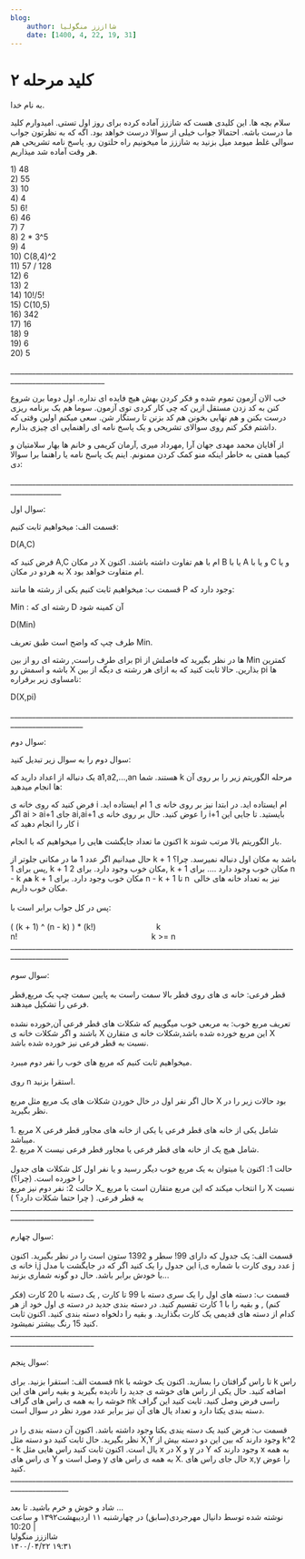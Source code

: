 ```yaml
---
blog:
    author: شااززز منگولیا
    date: [1400, 4, 22, 19, 31]
---
```

# کلید مرحله ۲

<div class="cnt">
<div>به نام خدا.</div>
<p></p>
<p>سلام بچه ها. این کلیدی هست که شاززز آماده کرده برای روز اول تستی. امیدوارم کلید ما درست باشه. احتمالا جواب خیلی از سوالا درست خواهد بود. اگه که به نظرتون جواب سوالی غلط میومد میل بزنید به شاززز ما میخونیم راه حلتون رو. پاسخ نامه تشریحی هم هر وقت آماده شد میذاریم. </p>
<p></p>
<div><div>1) 48<br/>2) 55<br/>3) 10<br/>4) 4<br/>5) 6!<br/>6) 46<br/>7) 7<br/>8) 2 * 3^5<br/>9) 4<br/>10) C(8,4)^2<br/>11) 57 / 128<br/>12) 6<br/>13) 2<br/>14) 10!/5!<br/>15) C(10,5)<br/>16) 342<br/>17) 16<br/>18) 9<br/>19) 6<br/>20) 5<p></p>
<p>________________________________________________________________________________________________________</p>
<p>خب الان آزمون تموم شده و فکر کردن بهش هیچ فایده ای نداره. اول دوما برن شروع کنن به کد زدن مستقل ازین که چی کار کردی توی آزمون. سوما هم یک برنامه ریزی درست بکنن و هم نهایی بخونن هم کد بزنن تا رستگار شن. سعی میکنم اولین وقتی که داشتم فکر کنم روی سوالای تشریحی و یک پاسخ نامه ای راهنمایی ای چیزی بذارم.</p>
<p>از آقایان محمد مهدی جهان آرا ,مهرداد میری ,آرمان کریمی و خانم ها بهار سلامتیان و کیمیا همتی به خاطر اینکه منو کمک کردن ممنونم. اینم یک پاسخ نامه یا راهنما برا سوالا :دی</p>
<p>____________________________________________________________________________________________</p>
<p>سوال اول:</p>
<p>قسمت الف: میخواهیم ثابت کنیم:</p>
<p>D(A,C) </p>
<p>فرض کنید که A,C در مکان X ام با هم تفاوت داشته باشند. اکنون B یا با A و یا با C و یا به هردو در مکان X ام متفاوت خواهد بود.</p>
<p>قسمت ب: میخواهیم ثابت کنیم یکی از رشته ها مانند P وجود دارد که:</p>
<p>Min : رشته ای که D آن کمینه شود</p>
<p>D(Min) </p>
<p>طرف چپ که واضح است طبق تعریف Min.</p>
<p>برای طرف راست, رشته ای رو از بین pi ها در نظر بگیرید که فاصلش از Min کمترین باشه و اسمش رو X بذارین. حالا ثابت کنید که به ازای هر رشته ی دیگه از بین pi ها نامساوی زیر برقراره:</p>
<p>D(X,pi) </p>
<p>__________________________________________________________________________________________________</p>
<p>سوال دوم:</p>
<p>سوال دوم را به سوال زیر تبدیل کنید:</p>
<p>یک دنباله از اعداد دارید که a1,a2,...,an هستند. شما k مرحله الگوریتم زیر را بر روی آن ها انجام میدهید:</p>
<p>فرض کنید که روی خانه ی i ام ایستاده اید. در ابتدا نیز بر روی خانه ی 1 ام ایستاده اید. اگر ai &gt; ai+1 جای ai,ai+1 را عوض کنید. حال بر روی خانه ی i+1 بایستید. تا جایی این کار را انجام دهید که i </p>
<p>اکنون ما تعداد جایگشت هایی را میخواهیم که با انجام k بار الگوریتم بالا مرتب شوند.</p>
<div>حال میدانیم اگر عدد 1 ما در مکانی جلوتر از k + 1 باشد به مکان اول دنباله نمیرسد. چرا؟<br/>پس برای 1, k + 1 مکان خوب وجود دارد. برای 2, k + 1 مکان خوب وجود دارد .... برای n - k هم k + 1 مکان خوب وجود دارد. برای n - k + 1 تا n  نیز به تعداد خانه های خالی مکان خوب داریم.<br/><br/>پس در کل جواب برابر است با:<br/><br/><div>( (k + 1) ^ (n - k) ) * (k!)                           k n!                                                            k &gt;= n<br/>______________________________________________________________________________________________<br/><br/><div>سوال سوم:<br/><br/>قطر فرعی: خانه ی های روی قطر بالا سمت راست به پایین سمت چپ یک مربع,قطر فرعی را تشکیل میدهند.<br/><br/>تعریف مربع خوب: به مربعی خوب میگوییم که شکلات های قطر فرعی آن,خورده نشده باشند و اگر شکلات خانه ی X این مربع خورده شده باشد,شکلات خانه ی متقارن X نسبت به قطر فرعی نیز خورده شده باشد.<br/><br/>میخواهیم ثابت کنیم که مربع های خوب را نفر دوم میبرد.<br/><br/>روی n استقرا بزنید.</div>
</div>
<br/>حال اگر نفر اول در خال خوردن شکلات های یک مربع مثل مربع X بود حالات زیر را در نظر بگیرید.<br/><br/>1. مربع X شامل یکی از خانه های قطر فرعی یا یکی از خانه های مجاور قطر فرعی میباشد.<br/>2. مربع X شامل هیچ یک از خانه های قطر فرعی یا مجاور قطر فرعی نیست.<br/><br/>حالت 1: اکنون یا میتوان به یک مربع خوب دیگر رسید و یا نفر اول کل شکلات های جدول را خورده است. (چرا؟)<br/>حالت 2: نفر دوم نیز مربع X_ را انتخاب میکند که این مربع متقارن است با مربع X نسبت به قطر فرعی. ( چرا حتما شکلات دارد؟ )<br/>_____________________________________________________________________________________________________<br/><br/>سوال چهارم:<br/><br/>قسمت الف: یک جدول که دارای 99! سطر و 1392 ستون است را در نظر بگیرید. اکنون خانه ی i,j این جدول را یک کنید اگر که در جایگشت با مدل i,عدد روی کارت با شماره ی j با خودش برابر باشد. حال دو گونه شماری بزنید...<br/><br/>قسمت ب: دسته های اول را یک سری دسته با 99 تا کارت , یک دسته با 20 کارت (فکر کنم) , و بقیه را با 1 کارت تقسیم کنید. در دسته بندی جدید در دسته ی اول خود از هر کدام از دسته های قدیمی یک کارت بگذارید. و بقیه را دلخواه دسته بندی کنید. اکنون ثابت کنید 15 رنگ بیشتر نمیشود.<br/>_____________________________________________________________________________________________________<br/><br/>سوال پنجم:<br/><br/>قسمت الف: استقرا بزنید. برای nk تا راس گرافتان را بسازید. اکنون یک خوشه با k راس اضافه کنید. حال یکی از راس های خوشه ی جدید را نادیده بگیرید و بقیه راس های این خوشه را به همه ی راس های گراف nk راسی فرض وصل کنید. ثابت کنید این گراف دسته بندی یکتا دارد و تعداد یال های آن نیز برابر عدد مورد نظر در سوال است.<br/><br/>قسمت ب: فرض کنید یک دسته یندی یکتا وجود داشته باشد. اکنون آن دسته بندی را در نظر بگیرید. حال ثابت کنید دو دسته مثل X,Y وجود دارند که بین این دو دسته بیش از k^2 - k یال است. اکنون ثابت کنید راس هایی مثل x در X و y در Y وجود دارند که x به همه ی راس های Y وصل است و y به همه ی راس های X. حال جای راس های x,y را عوض کنید.<br/>______________________________________________________________________________________________<br/><br/>شاد و خوش و خرم باشید. تا بعد ...</div>
</div></div>
<div class="postDesc">نوشته شده توسط دانیال مهرجردی(سابق) در چهارشنبه ۱۱ اردیبهشت۱۳۹۲ و ساعت 10:20 
	 |</div>
</div>

<div class="blog-info">
    <div class="blog-author">شااززز منگولیا</div>
    <div class="blog-date">۱۴۰۰/۰۴/۲۲ ۱۹:۳۱</div>
</div>


